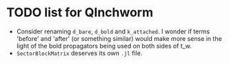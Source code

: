 TODO list for QInchworm
=======================

* Consider renaming `d_bare`, `d_bold` and `k_attached`.
  I wonder if terms 'before' and 'after' (or something similar)
  would make more sense in the light of the bold propagators
  being used on both sides of t_w.
* `SectorBlockMatrix` deserves its own `.jl` file.